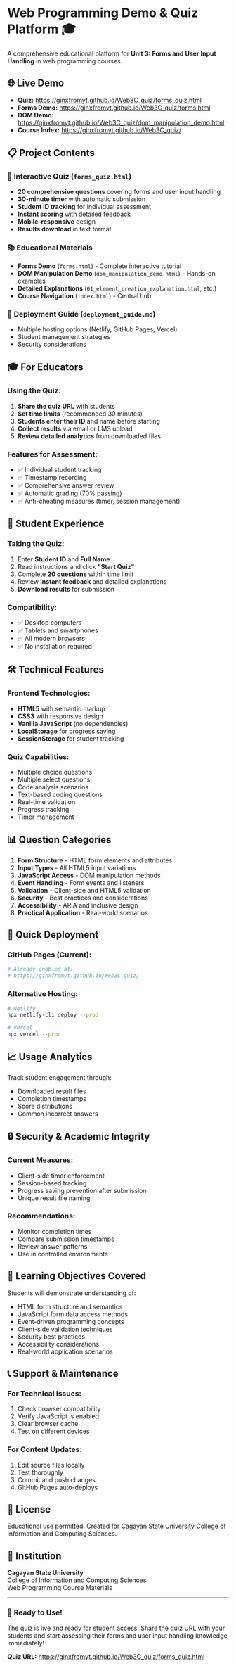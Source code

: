 # Web Programming Demo & Quiz Platform 🎓

A comprehensive educational platform for **Unit 3: Forms and User Input Handling** in web programming courses.

## 🌐 **Live Demo**
- **Quiz:** https://ginxfromyt.github.io/Web3C_quiz/forms_quiz.html
- **Forms Demo:** https://ginxfromyt.github.io/Web3C_quiz/forms.html
- **DOM Demo:** https://ginxfromyt.github.io/Web3C_quiz/dom_manipulation_demo.html
- **Course Index:** https://ginxfromyt.github.io/Web3C_quiz/

## 📋 **Project Contents**

### 🎯 **Interactive Quiz** (`forms_quiz.html`)
- **20 comprehensive questions** covering forms and user input handling
- **30-minute timer** with automatic submission
- **Student ID tracking** for individual assessment
- **Instant scoring** with detailed feedback
- **Mobile-responsive** design
- **Results download** in text format

### 📚 **Educational Materials**
- **Forms Demo** (`forms.html`) - Complete interactive tutorial
- **DOM Manipulation Demo** (`dom_manipulation_demo.html`) - Hands-on examples
- **Detailed Explanations** (`01_element_creation_explanation.html`, etc.)
- **Course Navigation** (`index.html`) - Central hub

### 🚀 **Deployment Guide** (`deployment_guide.md`)
- Multiple hosting options (Netlify, GitHub Pages, Vercel)
- Student management strategies
- Security considerations

## 🎓 **For Educators**

### **Using the Quiz:**
1. **Share the quiz URL** with students
2. **Set time limits** (recommended 30 minutes)
3. **Students enter their ID** and name before starting
4. **Collect results** via email or LMS upload
5. **Review detailed analytics** from downloaded files

### **Features for Assessment:**
- ✅ Individual student tracking
- ✅ Timestamp recording
- ✅ Comprehensive answer review
- ✅ Automatic grading (70% passing)
- ✅ Anti-cheating measures (timer, session management)

## 📱 **Student Experience**

### **Taking the Quiz:**
1. Enter **Student ID** and **Full Name**
2. Read instructions and click **"Start Quiz"**
3. Complete **20 questions** within time limit
4. Review **instant feedback** and detailed explanations
5. **Download results** for submission

### **Compatibility:**
- ✅ Desktop computers
- ✅ Tablets and smartphones
- ✅ All modern browsers
- ✅ No installation required

## 🛠 **Technical Features**

### **Frontend Technologies:**
- **HTML5** with semantic markup
- **CSS3** with responsive design
- **Vanilla JavaScript** (no dependencies)
- **LocalStorage** for progress saving
- **SessionStorage** for student tracking

### **Quiz Capabilities:**
- Multiple choice questions
- Multiple select questions
- Code analysis scenarios
- Text-based coding questions
- Real-time validation
- Progress tracking
- Timer management

## 📊 **Question Categories**

1. **Form Structure** - HTML form elements and attributes
2. **Input Types** - All HTML5 input variations
3. **JavaScript Access** - DOM manipulation methods
4. **Event Handling** - Form events and listeners
5. **Validation** - Client-side and HTML5 validation
6. **Security** - Best practices and considerations
7. **Accessibility** - ARIA and inclusive design
8. **Practical Application** - Real-world scenarios

## 🚀 **Quick Deployment**

### **GitHub Pages (Current):**
```bash
# Already enabled at:
# https://ginxfromyt.github.io/Web3C_quiz/
```

### **Alternative Hosting:**
```bash
# Netlify
npx netlify-cli deploy --prod

# Vercel
npx vercel --prod
```

## 📈 **Usage Analytics**

Track student engagement through:
- Downloaded result files
- Completion timestamps
- Score distributions
- Common incorrect answers

## 🔒 **Security & Academic Integrity**

### **Current Measures:**
- Client-side timer enforcement
- Session-based tracking
- Progress saving prevention after submission
- Unique result file naming

### **Recommendations:**
- Monitor completion times
- Compare submission timestamps
- Review answer patterns
- Use in controlled environments

## 🎯 **Learning Objectives Covered**

Students will demonstrate understanding of:
- HTML form structure and semantics
- JavaScript form data access methods
- Event-driven programming concepts
- Client-side validation techniques
- Security best practices
- Accessibility considerations
- Real-world application scenarios

## 📞 **Support & Maintenance**

### **For Technical Issues:**
1. Check browser compatibility
2. Verify JavaScript is enabled
3. Clear browser cache
4. Test on different devices

### **For Content Updates:**
1. Edit source files locally
2. Test thoroughly
3. Commit and push changes
4. GitHub Pages auto-deploys

## 📄 **License**

Educational use permitted. Created for Cagayan State University College of Information and Computing Sciences.

## 🏫 **Institution**

**Cagayan State University**  
College of Information and Computing Sciences  
Web Programming Course Materials

---

### 🚀 **Ready to Use!**

The quiz is live and ready for student access. Share the quiz URL with your students and start assessing their forms and user input handling knowledge immediately!

**Quiz URL:** https://ginxfromyt.github.io/Web3C_quiz/forms_quiz.html
